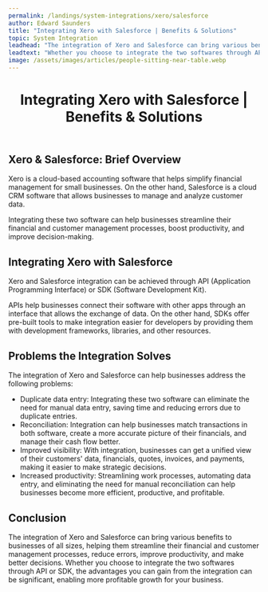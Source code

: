 ```yaml
---
permalink: /landings/system-integrations/xero/salesforce
author: Edward Saunders
title: "Integrating Xero with Salesforce | Benefits & Solutions"
topic: System Integration
leadhead: "The integration of Xero and Salesforce can bring various benefits to businesses of all sizes, helping them streamline their financial and customer management processes, reduce errors, improve productivity, and make better decisions"
leadtext: "Whether you choose to integrate the two softwares through API or SDK, the advantages you can gain from the integration can be significant, enabling more profitable growth for your business."
image: /assets/images/articles/people-sitting-near-table.webp
---
```

<div class="arttext">	<header>
		<h1>Integrating Xero with Salesforce | Benefits & Solutions</h1>
	</header>
	<section>
		<h2>Xero & Salesforce: Brief Overview</h2>
		<p>Xero is a cloud-based accounting software that helps simplify financial management for small businesses. On the other hand, Salesforce is a cloud CRM software that allows businesses to manage and analyze customer data.</p>
		<p>Integrating these two software can help businesses streamline their financial and customer management processes, boost productivity, and improve decision-making.</p>
	</section>
	<section>
		<h2>Integrating Xero with Salesforce</h2>
		<p>Xero and Salesforce integration can be achieved through API (Application Programming Interface) or SDK (Software Development Kit). </p>
		<p>APIs help businesses connect their software with other apps through an interface that allows the exchange of data. On the other hand, SDKs offer pre-built tools to make integration easier for developers by providing them with development frameworks, libraries, and other resources.</p>
	</section>
	<section>
		<h2>Problems the Integration Solves</h2>
		<p>The integration of Xero and Salesforce can help businesses address the following problems:</p>
		<ul>
			<li>Duplicate data entry: Integrating these two software can eliminate the need for manual data entry, saving time and reducing errors due to duplicate entries. </li>
			<li>Reconciliation: Integration can help businesses match transactions in both software, create a more accurate picture of their financials, and manage their cash flow better.</li>
			<li>Improved visibility: With integration, businesses can get a unified view of their customers' data, financials, quotes, invoices, and payments, making it easier to make strategic decisions.</li>
			<li>Increased productivity: Streamlining work processes, automating data entry, and eliminating the need for manual reconciliation can help businesses become more efficient, productive, and profitable.</li>
		</ul>
	</section>
	<footer>
		<h2>Conclusion</h2>
		<p>The integration of Xero and Salesforce can bring various benefits to businesses of all sizes, helping them streamline their financial and customer management processes, reduce errors, improve productivity, and make better decisions. Whether you choose to integrate the two softwares through API or SDK, the advantages you can gain from the integration can be significant, enabling more profitable growth for your business.</p>
	</footer>
</div>
